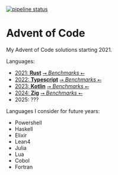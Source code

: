 [![pipeline status](https://gitlab.com/ACSimon33/advent_of_code/badges/main/pipeline.svg)](https://gitlab.com/ACSimon33/advent_of_code/-/pipelines/latest/)

# Advent of Code
My Advent of Code solutions starting 2021.

Languages:
- [2021: **Rust**](2021) [⭢ *Benchmarks* ⭠](https://acsimon33.gitlab.io/advent_of_code/2021/report/index.html)
- [2022: **Typescript**](2022) [⭢ *Benchmarks* ⭠](https://acsimon33.gitlab.io/advent_of_code/2022/index.html)
- [2023: **Kotlin**](2023) [⭢ *Benchmarks* ⭠](https://acsimon33.gitlab.io/advent_of_code/2023/index.html)
- [2024: **Zig**](2024) [⭢ *Benchmarks* ⭠](https://acsimon33.gitlab.io/advent_of_code/2024/index.html)
- 2025: ???

Languages I consider for future years:
- Powershell
- Haskell
- Elixir
- Lean4
- Julia
- Lua
- Cobol
- Fortran
